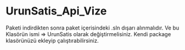 # UrunSatis_Api_Vize
Paketi indirdikten sonra paket içerisindeki .sln dışarı alınmalıdır. Ve bu Klasörün ismi => UrunSatis olarak değiştirmelisiniz.
Kendi package klasörünüzü ekleyip çalıştırabilirsiniz.
